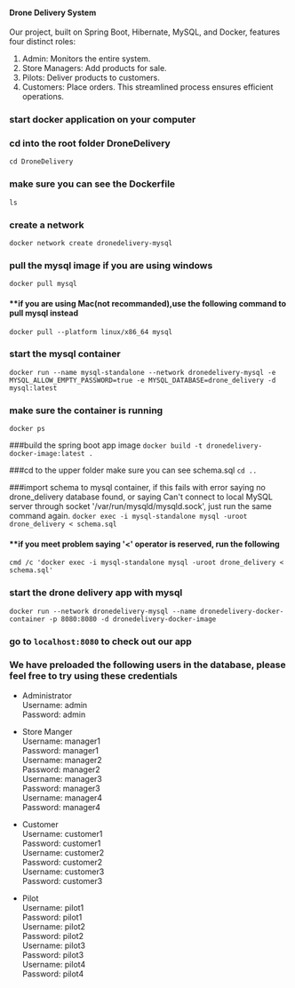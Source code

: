 #### Drone Delivery System 
Our project, built on Spring Boot, Hibernate, MySQL, and Docker, features four distinct roles:

1. Admin: Monitors the entire system.
2. Store Managers: Add products for sale.
3. Pilots: Deliver products to customers.
4. Customers: Place orders.
This streamlined process ensures efficient operations. 


### start docker application on your computer

### cd into the root folder DroneDelivery
`cd DroneDelivery`

### make sure you can see the Dockerfile
`ls`

### create a network
`docker network create dronedelivery-mysql`

### pull the mysql image if you are using windows
`docker pull mysql`

#### **if you are using Mac(not recommanded),use the following command to pull mysql instead
`docker pull --platform linux/x86_64 mysql`

### start the mysql container
`docker run --name mysql-standalone --network dronedelivery-mysql -e MYSQL_ALLOW_EMPTY_PASSWORD=true -e MYSQL_DATABASE=drone_delivery -d mysql:latest`

### make sure the container is running
`docker ps`

###build the spring boot app image
`docker build -t dronedelivery-docker-image:latest .`

###cd to the upper folder make sure you can see schema.sql
`cd ..`

###import schema to mysql container, if this fails with error saying no drone_delivery database found, or saying  Can't connect to local MySQL server through socket '/var/run/mysqld/mysqld.sock', just run the same command again.
`docker exec -i mysql-standalone mysql -uroot drone_delivery < schema.sql`

#### **if you meet problem saying '<' operator is reserved, run the following
`cmd /c 'docker exec -i mysql-standalone mysql -uroot drone_delivery < schema.sql'`

### start the drone delivery app with mysql
`docker run --network dronedelivery-mysql --name dronedelivery-docker-container -p 8080:8080 -d dronedelivery-docker-image`

### go to `localhost:8080` to check out our app

### We have preloaded the following users in the database, please feel free to try using these credentials
- Administrator \
Username: admin <br>
Password: admin <br>

- Store Manger \
Username: manager1 <br>
Password: manager1 <br>
Username: manager2 <br>
Password: manager2 <br>
Username: manager3 <br>
Password: manager3 <br>
Username: manager4 <br>
Password: manager4 <br>

- Customer\
Username: customer1 <br>
Password: customer1<br>
Username: customer2 <br>
Password: customer2<br>
Username: customer3 <br>
Password: customer3<br>

- Pilot \
Username: pilot1 <br>
Password: pilot1 <br>
Username: pilot2 <br>
Password: pilot2 <br>
Username: pilot3 <br>
Password: pilot3 <br>
Username: pilot4 <br>
Password: pilot4 <br>
